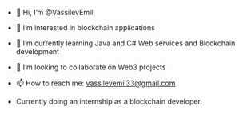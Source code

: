 - 👋 Hi, I’m @VassilevEmil
- 👀 I’m interested in blockchain applications
- 🌱 I’m currently learning Java and C# Web services and Blockchain development
- 💞️ I’m looking to collaborate on Web3 projects
- 📫 How to reach me: vassilevemil33@gmail.com


- Currently doing an internship as a blockchain developer. 


<!---
VassilevEmil/VassilevEmil is a ✨ special ✨ repository because its `README.md` (this file) appears on your GitHub profile.
You can click the Preview link to take a look at your changes.
--->
